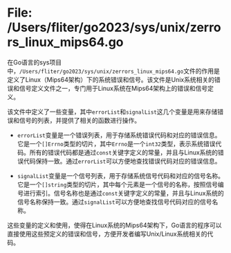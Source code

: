 # File: /Users/fliter/go2023/sys/unix/zerrors_linux_mips64.go

在Go语言的sys项目中，`/Users/fliter/go2023/sys/unix/zerrors_linux_mips64.go`文件的作用是定义了Linux（Mips64架构）下的系统错误和信号。该文件是Unix系统相关的错误和信号定义文件之一，专门用于Linux系统在Mips64架构上的错误和信号定义。

该文件中定义了一些变量，其中`errorList`和`signalList`这几个变量是用来存储错误和信号的列表，并提供了相关的函数进行操作。

- `errorList`变量是一个错误列表，用于存储系统错误代码和对应的错误信息。它是一个`[]Errno`类型的切片，其中`Errno`是一个`int32`类型，表示系统错误代码。所有的错误代码都是通过`const`关键字定义的常量，并且与Linux系统的错误代码保持一致。通过`errorList`可以方便地查找错误代码对应的错误信息。

- `signalList`变量是一个信号列表，用于存储系统信号代码和对应的信号名称。它是一个`[]string`类型的切片，其中每个元素是一个信号的名称，按照信号编号进行索引。信号名称也是通过`const`关键字定义的常量，并且与Linux系统的信号名称保持一致。通过`signalList`可以方便地查找信号代码对应的信号名称。

这些变量的定义和使用，使得在Linux系统的Mips64架构下，Go语言的程序可以直接使用这些预定义的错误和信号，方便开发者编写Unix/Linux系统相关的代码。

